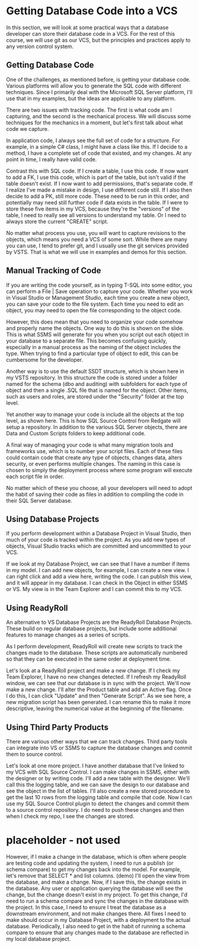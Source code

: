 # Getting Database Code into a VCS

In this section, we will look at some practical ways that a database developer can store their database code in a VCS. For the rest of this course, we will use git as our VCS, but the principles and practices apply to any version control system.

## Getting Database Code

One of the challenges, as mentioned before, is getting your database code. Various platforms will allow you to generate the SQL code with different techniques. Since I primarily deal with the Microsoft SQL Server platform, I'll use that in my examples, but the ideas are applicable to any platform. 

There are two issues with tracking code. The first is what code am I capturing, and the second is the mechanical process. We will discuss some techniques for the mechanics in a moment, but let's first talk about what code we capture.

In application code, I always see the full set of code for a structure. For example, in a simple C# class, I might have a class like this. If I decide to a method, I have a complete set of code that existed, and my changes. At any point in time, I really have valid code.

Contrast this with SQL code. If I create a table, I use this code. If now want to add a FK, I use this code, which is part of the table, but isn't valid if the table doesn't exist. If I now want to add permissions, that's separate code. If I realize I've made a mistake in design, I use different code still. If I also then decide to add a PK, still more code. These need to be run in this order, and potentially may need still further code if data exists in the table. If I were to store these five items in my VCS, because they're the "versions" of the table, I need to really see all versions to understand my table. Or I need to always store the current "CREATE" script.

No matter what process you use, you will want to capture revisions to the objects, which means you need a VCS of some sort. While there are many you can use, I tend to prefer git, and I usually use the git services provided by VSTS. That is what we will use in examples and demos for this section.

## Manual Tracking of Code

If you are writing the code yourself, as in typing T-SQL into some editor, you can perform a File | Save operation to capture your code. Whether you work in Visual Studio or Management Studio, each time you create a new object, you can save your code to the file system. Each time you need to edit an object, you may need to open the file corresponding to the object code. 

However, this does mean that you need to organize your code somehow and properly name the objects. One way to do this is shown on the slide. This is what SSMS will generate for you when you script out each object in your database to a separate file. This becomes confusing quickly, especially in a manual process as the naming of the object includes the type. When trying to find a particular type of object to edit, this can be cumbersome for the developer.

Another way is to use the default SSDT structure, which is shown here in my VSTS repository. In this structure the code is stored under a folder named for the schema (dbo and auditing) with subfolders for each type of object and then a single .SQL file that is named for the object. Other items, such as users and roles, are stored under the "Security" folder at the top level.

Yet another way to manage your code is include all the objects at the top level, as shown here. This is how SQL Source Control from Redgate will setup a repository. In addition to the various SQL Server objects, there are Data and Custom Scripts folders to keep additional code.

A final way of managing your code is what many migration tools and frameworks use, which is to number your script files. Each of these files could contain code that create any type of objects, changes data, alters security, or even performs multiple changes. The naming in this case is chosen to simply the deployment process where some program will execute each script file in order.

No matter which of these you choose, all your developers will need to adopt the habit of saving their code as files in addition to compiling the code in their SQL Server database.

## Using Database Projects
If you perform development within a Database Project in Visual Studio, then much of your code is tracked within the project. As you add new types of objects, Visual Studio tracks which are committed and uncommitted to your VCS. 

If we look at my Database Project, we can see that I have a number if items in my model. I can add new objects, for example, I can create a new view. I can right click and add a view here, writing the code. I can publish this view, and it will appear in my database. I can check in the Object in either SSMS or VS. My view is in the Team Explorer and I can commit this to my VCS.


## Using ReadyRoll
An alternative to VS Database Projects are the ReadyRoll Database Projects. These build on regular database projects, but include some additional features to manage changes as a series of scripts.

As I perform development, ReadyRoll will create new scripts to track the changes made to the database. These scripts are automatically numbered so that they can be executed in the same order at deployment time.

Let's look at a ReadyRoll project and make a new change. If I check my Team Explorer, I have no new changes detected. If I refresh my ReadyRoll window, we can see that our database is in sync with the project. We'll now make a new change. I'll alter the Product table and add an Active flag. Once I do this, I can click "Update" and then "Generate Script". As we see here, a new migration script has been generated. I can rename this to make it more descriptive, leaving the numerical value at the beginning of the filename.

## Using Third Party Products
There are various other ways that we can track changes. Third party tools can integrate into VS or SSMS to capture the database changes and commit them to source control.

Let's look at one more project. I have another database that I've linked to my VCS with SQL Source Control. I can make changes in SSMS, either with the designer or by writing code. I'll add a new table with the designer. We'll call this the logging table, and we can save the design to our database and see the object in the list of tables. I'll also create a new stored procedure to get the last 10 rows from the logging table and compile that code. Now I can use my SQL Source Control plugin to detect the changes and commit them to a source control repository. I do need to push these changes and then when I check my repo, I see the changes are stored.


# placeholder - not used
However, if I make a change in the database, which is often where people are testing code and updating the system, I need to run a publish (or schema compare) to get my changes back into the model. For example, let's remove that SELECT * and list columns.
 (demo)
 I'll open the view from the database, and make a change. Now, if I save this, the change exists in the database. Any user or application querying the database will see the change, but the change doesn't exist in my project. To get this change, I'd need to run a schema compare and sync the changes in the database with the project.
 In this case, I need to ensure I treat the database as a downstream environment, and not make changes there. All fixes I need to make should occur in my Database Project, with a deployment to the actual database.
 Periodically, I also need to get in the habit of running a schema compare to ensure that any changes made to the database are reflected in my local database project.
